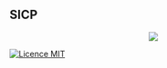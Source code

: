 ## SICP


<p align="center">
<img src="https://www.hacdc.org/wp-content/uploads/2012/05/sicp.gif">
</p>


[![Licence MIT](https://img.shields.io/apm/l/vim-mode.svg)](https://opensource.org/licenses/MIT)
